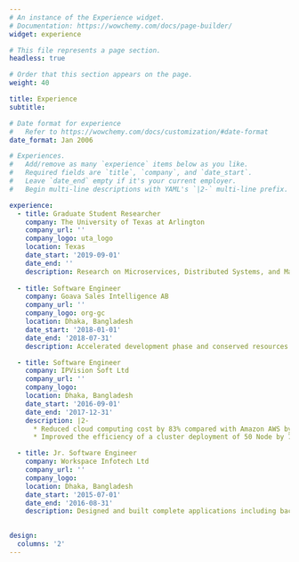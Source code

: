 ```yaml
---
# An instance of the Experience widget.
# Documentation: https://wowchemy.com/docs/page-builder/
widget: experience

# This file represents a page section.
headless: true

# Order that this section appears on the page.
weight: 40

title: Experience
subtitle:

# Date format for experience
#   Refer to https://wowchemy.com/docs/customization/#date-format
date_format: Jan 2006

# Experiences.
#   Add/remove as many `experience` items below as you like.
#   Required fields are `title`, `company`, and `date_start`.
#   Leave `date_end` empty if it's your current employer.
#   Begin multi-line descriptions with YAML's `|2-` multi-line prefix.

experience:
  - title: Graduate Student Researcher
    company: The University of Texas at Arlington
    company_url: ''
    company_logo: uta_logo
    location: Texas
    date_start: '2019-09-01'
    date_end: ''
    description: Research on Microservices, Distributed Systems, and Machine Learning. Teaching Assistant for Advance Algorithms, Introduction to Programming
      
  - title: Software Engineer
    company: Goava Sales Intelligence AB
    company_url: ''
    company_logo: org-gc
    location: Dhaka, Bangladesh
    date_start: '2018-01-01'
    date_end: '2018-07-31'
    description: Accelerated development phase and conserved resources of the company by introducing APIs for providing personalized recommendations, custom filtering, and targeted companies for B2B

  - title: Software Engineer
    company: IPVision Soft Ltd
    company_url: ''
    company_logo: 
    location: Dhaka, Bangladesh
    date_start: '2016-09-01'
    date_end: '2017-12-31'
    description: |2-
      * Reduced cloud computing cost by 83% compared with Amazon AWS by deploying a private cluster with 99% uptime
      * Improved the efficiency of a cluster deployment of 50 Node by 75% using automation scripts in Python

  - title: Jr. Software Engineer
    company: Workspace Infotech Ltd
    company_url: ''
    company_logo: 
    location: Dhaka, Bangladesh
    date_start: '2015-07-01'
    date_end: '2016-08-31'
    description: Designed and built complete applications including backend and front end systems for mobile applications and websites
  

design:
  columns: '2'
---
```

